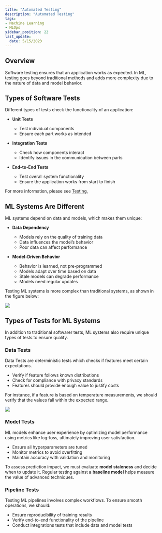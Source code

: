 ```yaml
---
title: "Automated Testing"
description: "Automated Testing"
tags: 
- Machine Learning
- MLOps
sidebar_position: 22
last_update:
  date: 5/15/2023
---
```


## Overview

Software testing ensures that an application works as expected. In ML, testing goes beyond traditional methods and adds more complexity due to the nature of data and model behavior.

## Types of Software Tests  

Different types of tests check the functionality of an application:

- **Unit Tests**  
  - Test individual components  
  - Ensure each part works as intended  

- **Integration Tests**  
  - Check how components interact  
  - Identify issues in the communication between parts  

- **End-to-End Tests**  
  - Test overall system functionality  
  - Ensure the application works from start to finish  

For more information, please see [Testing.](/docs/024-Machine-Learning/011-MLOps-Deployment/024-Testing.md)

## ML Systems Are Different  

ML systems depend on data and models, which makes them unique:

- **Data Dependency**  
  - Models rely on the quality of training data  
  - Data influences the model’s behavior  
  - Poor data can affect performance  

- **Model-Driven Behavior**  
  - Behavior is learned, not pre-programmed  
  - Models adapt over time based on data  
  - Stale models can degrade performance 
  - Models need regular updates 

Testing ML systems is more complex than traditional systems, as shown in the figure below:

<div class="img-center"> 

![](/img/docs/Screenshot-2025-03-20-192848.png)

</div>


## Types of Tests for ML Systems  

In addition to traditional softwarer tests, ML systems also require unique types of tests to ensure quality.

### Data Tests

Data Tests are deterministic tests which checks if features meet certain expectations.

- Verify if feature follows known distributions  
- Check for compliance with privacy standards  
- Features should provide enough value to justify costs

For instance, if a feature is based on temperature measurements, we should verify that the values fall within the expected range.

<div class="img-center"> 

![](/img/docs/Screenshot-2025-03-20-193404.png)

</div>


### Model Tests

ML models enhance user experience by optimizing model performance using metrics like log-loss, ultimately improving user satisfaction.

- Ensure all hyperparameters are tuned 
- Monitor metrics to avoid overfitting
- Maintain accuracy with validation and monitoring

To assess prediction impact, we must evaluate **model staleness** and decide when to update it. Regular testing against a **baseline model** helps measure the value of advanced techniques.

### Pipeline Tests

Testing ML pipelines involves complex workflows. To ensure smooth operations, we should:

- Ensure reproducibility of training results  
- Verify end-to-end functionality of the pipeline
- Conduct integrations tests that include data and model tests